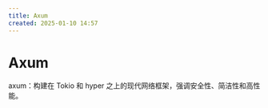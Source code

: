 ```yaml
---
title: Axum
created: 2025-01-10 14:57
---
```



<!-- markdownlint-disable MD025 -->

# Axum

axum：构建在 Tokio 和 hyper 之上的现代网络框架，强调安全性、简洁性和高性能。
